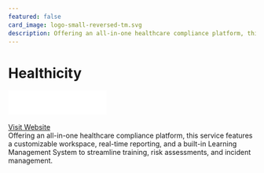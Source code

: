 ```yaml
---
featured: false
card_image: logo-small-reversed-tm.svg
description: Offering an all-in-one healthcare compliance platform, this service features a customizable workspace, real-time reporting, and a built-in Learning Management System to streamline training, risk assessments, and incident management.
---
```


# Healthicity
<img src="logo-small-reversed-tm.svg" alt="Logo" style="max-width: 200px; height: auto;">

<a href="https://www.healthicity.com/solutions/compliance/software-management">Visit Website</a>  
Offering an all-in-one healthcare compliance platform, this service features a customizable workspace, real-time reporting, and a built-in Learning Management System to streamline training, risk assessments, and incident management.
